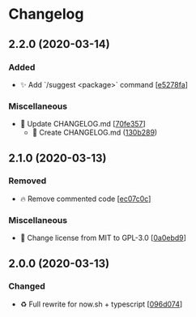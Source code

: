 # Changelog

<a name="2.2.0"></a>
## 2.2.0 (2020-03-14)

### Added

- ✨ Add &#x60;/suggest &lt;package&gt;&#x60; command [[e5278fa](https://github.com/rjmunhoz/npmjs-telegram-bot/commit/e5278fa9966473de78b4340a744af14babacdd1b)]

### Miscellaneous

- 📝 Update CHANGELOG.md [[70fe357](https://github.com/rjmunhoz/npmjs-telegram-bot/commit/70fe357e6c76b9fe5609c3f12f48add8a0b94a7a)]
    * 📝 Create CHANGELOG.md ([130b289](https://github.com/rjmunhoz/npmjs-telegram-bot/commit/130b2897a9d6f2541a31c0b5866ec0a324d99eb1))


<a name="2.1.0"></a>
## 2.1.0 (2020-03-13)

### Removed

- 🔥 Remove commented code [[ec07c0c](https://github.com/rjmunhoz/npmjs-telegram-bot/commit/ec07c0ca5260d93e2bfc397f3144872877956e7c)]

### Miscellaneous

- 📄 Change license from MIT to GPL-3.0 [[0a0ebd9](https://github.com/rjmunhoz/npmjs-telegram-bot/commit/0a0ebd92efea81c330b93252500e7a8a39bbb416)]

<a name="2.0.0"></a>
## 2.0.0 (2020-03-13)

### Changed

- ♻️ Full rewrite for now.sh + typescript [[096d074](https://github.com/rjmunhoz/npmjs-telegram-bot/commit/096d07410af150c819786a84b23b0f872dda2c6c)]

